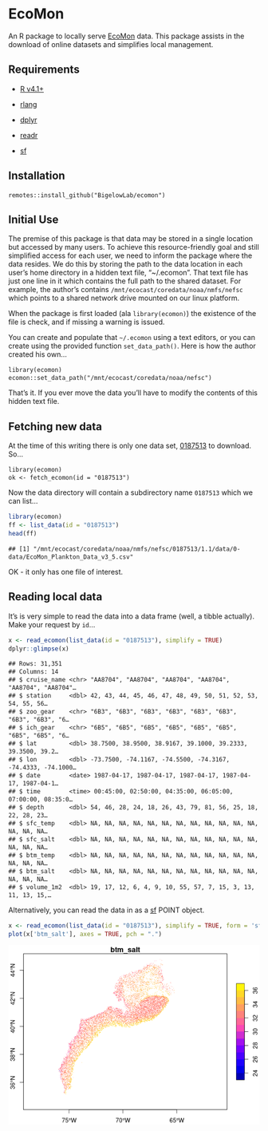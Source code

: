 EcoMon
================

An R package to locally serve
[EcoMon](https://www.fisheries.noaa.gov/about/northeast-fisheries-science-center)
data. This package assists in the download of online datasets and
simplifies local management.

## Requirements

-   [R v4.1+](https://www.r-project.org/)

-   [rlang](https://CRAN.R-project.org/package=rlang)

-   [dplyr](https://CRAN.R-project.org/package=dplyr)

-   [readr](https://CRAN.R-project.org/package=readr)

-   [sf](https://CRAN.R-project.org/package=sf)

## Installation

    remotes::install_github("BigelowLab/ecomon")

## Initial Use

The premise of this package is that data may be stored in a single
location but accessed by many users. To achieve this resource-friendly
goal and still simplified access for each user, we need to inform the
package where the data resides. We do this by storing the path to the
data location in each user’s home directory in a hidden text file,
“\~/.ecomon”. That text file has just one line in it which contains the
full path to the shared dataset. For example, the author’s contains
`/mnt/ecocast/coredata/noaa/nmfs/nefsc` which points to a shared network
drive mounted on our linux platform.

When the package is first loaded (ala `library(ecomon)`) the existence
of the file is check, and if missing a warning is issued.

You can create and populate that `~/.ecomon` using a text editors, or
you can create using the provided function `set_data_path()`. Here is
how the author created his own…

    library(ecomon)
    ecomon::set_data_path("/mnt/ecocast/coredata/noaa/nefsc")

That’s it. If you ever move the data you’ll have to modify the contents
of this hidden text file.

## Fetching new data

At the time of this writing there is only one data set,
[0187513](https://www.ncei.noaa.gov/archive/accession/download/0187513)
to download. So…

    library(ecomon)
    ok <- fetch_ecomon(id = "0187513")

Now the data directory will contain a subdirectory name `0187513` which
we can list…

``` r
library(ecomon)
ff <- list_data(id = "0187513")
head(ff)
```

    ## [1] "/mnt/ecocast/coredata/noaa/nmfs/nefsc/0187513/1.1/data/0-data/EcoMon_Plankton_Data_v3_5.csv"

OK - it only has one file of interest.

## Reading local data

It’s is very simple to read the data into a data frame (well, a tibble
actually). Make your request by `id`…

``` r
x <- read_ecomon(list_data(id = "0187513"), simplify = TRUE)
dplyr::glimpse(x)
```

    ## Rows: 31,351
    ## Columns: 14
    ## $ cruise_name <chr> "AA8704", "AA8704", "AA8704", "AA8704", "AA8704", "AA8704"…
    ## $ station     <dbl> 42, 43, 44, 45, 46, 47, 48, 49, 50, 51, 52, 53, 54, 55, 56…
    ## $ zoo_gear    <chr> "6B3", "6B3", "6B3", "6B3", "6B3", "6B3", "6B3", "6B3", "6…
    ## $ ich_gear    <chr> "6B5", "6B5", "6B5", "6B5", "6B5", "6B5", "6B5", "6B5", "6…
    ## $ lat         <dbl> 38.7500, 38.9500, 38.9167, 39.1000, 39.2333, 39.3500, 39.2…
    ## $ lon         <dbl> -73.7500, -74.1167, -74.5500, -74.3167, -74.4333, -74.1000…
    ## $ date        <date> 1987-04-17, 1987-04-17, 1987-04-17, 1987-04-17, 1987-04-1…
    ## $ time        <time> 00:45:00, 02:50:00, 04:35:00, 06:05:00, 07:00:00, 08:35:0…
    ## $ depth       <dbl> 54, 46, 28, 24, 18, 26, 43, 79, 81, 56, 25, 18, 22, 28, 23…
    ## $ sfc_temp    <dbl> NA, NA, NA, NA, NA, NA, NA, NA, NA, NA, NA, NA, NA, NA, NA…
    ## $ sfc_salt    <dbl> NA, NA, NA, NA, NA, NA, NA, NA, NA, NA, NA, NA, NA, NA, NA…
    ## $ btm_temp    <dbl> NA, NA, NA, NA, NA, NA, NA, NA, NA, NA, NA, NA, NA, NA, NA…
    ## $ btm_salt    <dbl> NA, NA, NA, NA, NA, NA, NA, NA, NA, NA, NA, NA, NA, NA, NA…
    ## $ volume_1m2  <dbl> 19, 17, 12, 6, 4, 9, 10, 55, 57, 7, 15, 3, 13, 11, 13, 15,…

Alternatively, you can read the data in as a
[sf](https://CRAN.R-project.org/package=sf) POINT object.

``` r
x <- read_ecomon(list_data(id = "0187513"), simplify = TRUE, form = 'sf')
plot(x['btm_salt'], axes = TRUE, pch = ".")
```

![](README_files/figure-gfm/unnamed-chunk-3-1.png)<!-- -->
